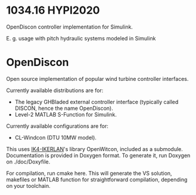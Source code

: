 # 1034.16 HYPI2020

OpenDiscon controller implementation for Simulink. 

E. g. usage with pitch hydraulic systems modeled in Simulink

# OpenDiscon
Open source implementation of popular wind turbine controller interfaces.

Currently available distributions are for:
- The legacy GHBladed external controller interface (typically called DISCON, hence the name OpenDiscon).
- Level-2 MATLAB S-Function for Simulink.

Currently available configurations are for:
- CL-Windcon (DTU 10MW model).

This uses [IK4-IKERLAN](http://www.ikerlan.es/en/)'s library OpenWitcon, included as a submodule.
Documentation is provided in Doxygen format. To generate it, run Doxygen on ./doc/Doxyfile.

For compilation, run cmake here.
This will generate the VS solution, makefiles or MATLAB function for straightforward compilation, depending on your toolchain.
